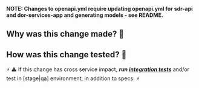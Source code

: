 **NOTE:  Changes to openapi.yml require updating openapi.yml for sdr-api and dor-services-app and generating models - see README.**

## Why was this change made? 🤔



## How was this change tested? 🤨

⚡ ⚠ If this change has cross service impact, ***run [integration tests](https://github.com/sul-dlss/infrastructure-integration-test)*** and/or test in [stage|qa] environment, in addition to specs. ⚡



